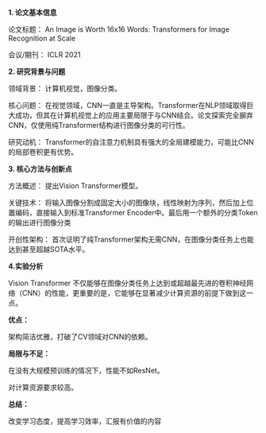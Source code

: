 **1. 论文基本信息**



论文标题： An Image is Worth 16x16 Words: Transformers for Image Recognition at Scale

会议/期刊： ICLR 2021



**2. 研究背景与问题**



领域背景： 计算机视觉，图像分类。

核心问题： 在视觉领域，CNN一直是主导架构。Transformer在NLP领域取得巨大成功，但其在计算机视觉上的应用主要局限于与CNN结合。论文探索完全摒弃CNN，仅使用纯Transformer结构进行图像分类的可行性。

研究动机： Transformer的自注意力机制具有强大的全局建模能力，可能比CNN的局部卷积更有优势。



**3. 核心方法与创新点**



方法概述： 提出Vision Transformer模型。

关键技术： 将输入图像分割成固定大小的图像块，线性映射为序列，然后加上位置编码，直接输入到标准Transformer Encoder中。最后用一个额外的分类Token的输出进行图像分类

开创性架构： 首次证明了纯Transformer架构无需CNN，在图像分类任务上也能达到甚至超越SOTA水平。



**4.实验分析**

Vision Transformer 不仅能够在图像分类任务上达到或超越最先进的卷积神经网络（CNN）的性能，更重要的是，它能够在显著减少计算资源的前提下做到这一点。





**优点：**

架构简洁优雅，打破了CV领域对CNN的依赖。

**局限与不足：**

在没有大规模预训练的情况下，性能不如ResNet。

对计算资源要求较高。



**总结：**

改变学习态度，提高学习效率，汇报有价值的内容

